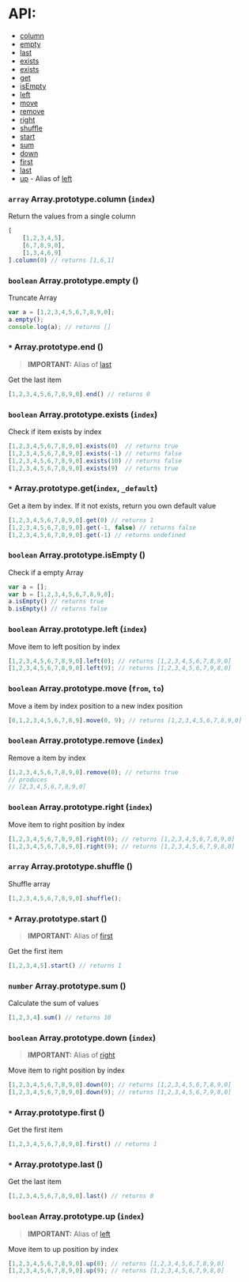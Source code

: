 # API:
* [column](#column)
* [empty](#empty)
* [last](#last)
* [exists](#exists)
* [exists](#exists)
* [get](#get)
* [isEmpty](#isEmpty)
* [left](#isEmpty)
* [move](#isEmpty)
* [remove](#remove)
* [right](#right)
* [shuffle](#shuffle)
* [start](#start)
* [sum](#sum)
* [down](#down)
* [first](#first)
* [last](#last)
* [up](#up) - Alias of [left](#left)

### `array` Array.prototype.column (`index`)
Return the values from a single column

```javascript
[
    [1,2,3,4,5],
    [6,7,8,9,0],
    [1,3,4,6,9]
].column(0) // returns [1,6,1]
```
### `boolean` Array.prototype.empty ()
Truncate Array

```javascript
var a = [1,2,3,4,5,6,7,8,9,0];
a.empty();
console.log(a); // returns []
```

### `*` Array.prototype.end ()
> **IMPORTANT:** Alias of [last](#last)

Get the last item

```javascript
[1,2,3,4,5,6,7,8,9,0].end() // returns 0
```

### `boolean` Array.prototype.exists (`index`)
Check if item exists by index

```javascript
[1,2,3,4,5,6,7,8,9,0].exists(0)  // returns true
[1,2,3,4,5,6,7,8,9,0].exists(-1) // returns false
[1,2,3,4,5,6,7,8,9,0].exists(10) // returns false
[1,2,3,4,5,6,7,8,9,0].exists(9)  // returns true
```
### `*` Array.prototype.get(`index`, `_default`)
Get a item by index. If it not exists, return you own default value

```javascript
[1,2,3,4,5,6,7,8,9,0].get(0) // returns 1
[1,2,3,4,5,6,7,8,9,0].get(-1, false) // returns false
[1,2,3,4,5,6,7,8,9,0].get(-1) // returns undefined
```

### `boolean` Array.prototype.isEmpty ()
Check if a empty Array

```javascript
var a = [];
var b = [1,2,3,4,5,6,7,8,9,0];
a.isEmpty() // returns true
b.isEmpty() // returns false
```

### `boolean` Array.prototype.left (`index`)
Move item to left position by index

```javascript
[1,2,3,4,5,6,7,8,9,0].left(0); // returns [1,2,3,4,5,6,7,8,9,0]
[1,2,3,4,5,6,7,8,9,0].left(9); // returns [1,2,3,4,5,6,7,9,8,0]
```

### `boolean` Array.prototype.move (`from`, `to`)
Move a item by index position to a new index position

```javascript
[0,1,2,3,4,5,6,7,8,9].move(0, 9); // returns [1,2,3,4,5,6,7,8,9,0]
```
### `boolean` Array.prototype.remove (`index`)
Remove a item by index

```javascript
[1,2,3,4,5,6,7,8,9,0].remove(0); // returns true
// produces
// [2,3,4,5,6,7,8,9,0]
```

### `boolean` Array.prototype.right (`index`)
Move item to right position by index

```javascript
[1,2,3,4,5,6,7,8,9,0].right(0); // returns [1,2,3,4,5,6,7,8,9,0]
[1,2,3,4,5,6,7,8,9,0].right(9); // returns [1,2,3,4,5,6,7,9,8,0]
```

### `array` Array.prototype.shuffle ()
Shuffle array

```javascript
[1,2,3,4,5,6,7,8,9,0].shuffle();
```

### `*` Array.prototype.start ()
> **IMPORTANT:** Alias of [first](#first)

Get the first item

```javascript
[1,2,3,4,5].start() // returns 1
```

### `number` Array.prototype.sum ()
Calculate the sum of values

```javascript
[1,2,3,4].sum() // returns 10
```

### `boolean` Array.prototype.down (`index`)
> **IMPORTANT:** Alias of [right](#right)

Move item to right position by index

```javascript
[1,2,3,4,5,6,7,8,9,0].down(0); // returns [1,2,3,4,5,6,7,8,9,0]
[1,2,3,4,5,6,7,8,9,0].down(9); // returns [1,2,3,4,5,6,7,9,8,0]
```

### `*` Array.prototype.first ()
Get the first item

```javascript
[1,2,3,4,5,6,7,8,9,0].first() // returns 1
```

### `*` Array.prototype.last ()
Get the last item

```javascript
[1,2,3,4,5,6,7,8,9,0].last() // returns 0
```

### `boolean` Array.prototype.up (`index`)
> **IMPORTANT:** Alias of [left](#left)

Move item to up position by index

```javascript
[1,2,3,4,5,6,7,8,9,0].up(0); // returns [1,2,3,4,5,6,7,8,9,0]
[1,2,3,4,5,6,7,8,9,0].up(9); // returns [1,2,3,4,5,6,7,9,8,0]
```